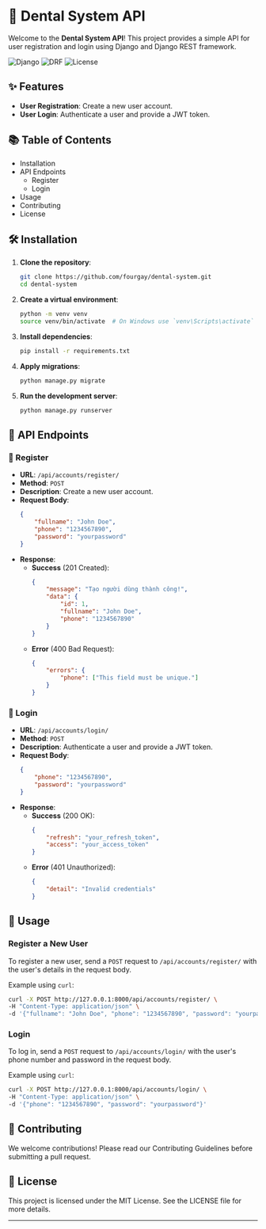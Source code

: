 # 🦷 Dental System API

Welcome to the **Dental System API**! This project provides a simple API for user registration and login using Django and Django REST framework.

![Django](https://img.shields.io/badge/Django-3.2-green)
![DRF](https://img.shields.io/badge/DRF-3.12-red)
![License](https://img.shields.io/badge/License-MIT-blue)

## ✨ Features

- **User Registration**: Create a new user account.
- **User Login**: Authenticate a user and provide a JWT token.

## 📚 Table of Contents

- Installation
- API Endpoints
  - Register
  - Login
- Usage
- Contributing
- License

## 🛠️ Installation

1. **Clone the repository**:
    ```sh
    git clone https://github.com/fourgay/dental-system.git
    cd dental-system
    ```

2. **Create a virtual environment**:
    ```sh
    python -m venv venv
    source venv/bin/activate  # On Windows use `venv\Scripts\activate`
    ```

3. **Install dependencies**:
    ```sh
    pip install -r requirements.txt
    ```

4. **Apply migrations**:
    ```sh
    python manage.py migrate
    ```

5. **Run the development server**:
    ```sh
    python manage.py runserver
    ```

## 🔗 API Endpoints

### 📝 Register

- **URL**: `/api/accounts/register/`
- **Method**: `POST`
- **Description**: Create a new user account.
- **Request Body**:
    ```json
    {
        "fullname": "John Doe",
        "phone": "1234567890",
        "password": "yourpassword"
    }
    ```
- **Response**:
    - **Success** (201 Created):
        ```json
        {
            "message": "Tạo người dùng thành công!",
            "data": {
                "id": 1,
                "fullname": "John Doe",
                "phone": "1234567890"
            }
        }
        ```
    - **Error** (400 Bad Request):
        ```json
        {
            "errors": {
                "phone": ["This field must be unique."]
            }
        }
        ```

### 🔐 Login

- **URL**: `/api/accounts/login/`
- **Method**: `POST`
- **Description**: Authenticate a user and provide a JWT token.
- **Request Body**:
    ```json
    {
        "phone": "1234567890",
        "password": "yourpassword"
    }
    ```
- **Response**:
    - **Success** (200 OK):
        ```json
        {
            "refresh": "your_refresh_token",
            "access": "your_access_token"
        }
        ```
    - **Error** (401 Unauthorized):
        ```json
        {
            "detail": "Invalid credentials"
        }
        ```

## 🚀 Usage

### Register a New User

To register a new user, send a `POST` request to `/api/accounts/register/` with the user's details in the request body.

Example using `curl`:
```sh
curl -X POST http://127.0.0.1:8000/api/accounts/register/ \
-H "Content-Type: application/json" \
-d '{"fullname": "John Doe", "phone": "1234567890", "password": "yourpassword"}'
```

### Login

To log in, send a `POST` request to `/api/accounts/login/` with the user's phone number and password in the request body.

Example using `curl`:
```sh
curl -X POST http://127.0.0.1:8000/api/accounts/login/ \
-H "Content-Type: application/json" \
-d '{"phone": "1234567890", "password": "yourpassword"}'
```

## 🤝 Contributing

We welcome contributions! Please read our Contributing Guidelines before submitting a pull request.

## 📄 License

This project is licensed under the MIT License. See the LICENSE file for more details.

---
